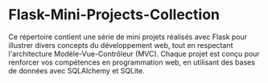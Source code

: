 # Flask-Mini-Projects-Collection
Ce répertoire contient une série de mini projets réalisés avec Flask pour illustrer divers concepts du développement web, tout en respectant l'architecture Modèle-Vue-Contrôleur (MVC). Chaque projet est conçu pour renforcer vos compétences en programmation web, en utilisant des bases de données avec SQLAlchemy et SQLite.

